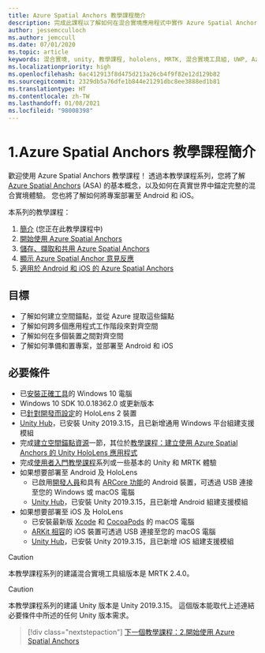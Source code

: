 ```yaml
---
title: Azure Spatial Anchors 教學課程簡介
description: 完成此課程以了解如何在混合實境應用程式中實作 Azure Spatial Anchors。
author: jessemcculloch
ms.author: jemccull
ms.date: 07/01/2020
ms.topic: article
keywords: 混合實境, unity, 教學課程, hololens, MRTK, 混合實境工具組, UWP, Azure 空間錨點, ios, android, Windows 10, ARCore, macOS, Android 建置支援, ARKit
ms.localizationpriority: high
ms.openlocfilehash: 6ac412913f8d475d213a26cb4f9f82e12d129b82
ms.sourcegitcommit: 2329db5a76dfe1b844e21291dbc8ee3888ed1b81
ms.translationtype: HT
ms.contentlocale: zh-TW
ms.lasthandoff: 01/08/2021
ms.locfileid: "98008398"
---
```

# <a name="1-introduction-to-the-azure-spatial-anchors-tutorials"></a>1.Azure Spatial Anchors 教學課程簡介

歡迎使用 Azure Spatial Anchors 教學課程！ 透過本教學課程系列，您將了解 <a href="https://azure.microsoft.com/services/spatial-anchors" target="_blank">Azure Spatial Anchors</a> (ASA) 的基本概念，以及如何在真實世界中錨定完整的混合實境體驗。 您也將了解如何將專案部署至 Android 和 iOS。

本系列的教學課程：

1. [簡介](mr-learning-asa-01.md) (您正在此教學課程中)
2. [開始使用 Azure Spatial Anchors](mr-learning-asa-02.md)
3. [儲存、擷取和共用 Azure Spatial Anchors](mr-learning-asa-03.md)
4. [顯示 Azure Spatial Anchor 意見反應](mr-learning-asa-04.md)
5. [適用於 Android 和 iOS 的 Azure Spatial Anchors](mr-learning-asa-05.md)

## <a name="objectives"></a>目標

* 了解如何建立空間錨點，並從 Azure 提取這些錨點
* 了解如何跨多個應用程式工作階段來對齊空間
* 了解如何在多個裝置之間對齊空間
* 了解如何準備和置專案，並部署至 Android 和 iOS

## <a name="prerequisites"></a>必要條件

* 已[安裝正確工具](../../install-the-tools.md)的 Windows 10 電腦
* Windows 10 SDK 10.0.18362.0 或更新版本
* 已[針對開發而設定](../../platform-capabilities-and-apis/using-visual-studio.md#enabling-developer-mode)的 HoloLens 2 裝置
* <a href="https://docs.unity3d.com/Manual/GettingStartedInstallingHub.html" target="_blank">Unity Hub</a>，已安裝 Unity 2019.3.15，且已新增通用 Windows 平台組建支援模組
* 完成[建立空間錨點資源](https://docs.microsoft.com/azure/spatial-anchors/quickstarts/get-started-unity-hololens#create-a-spatial-anchors-resource)一節，其位於[教學課程：建立使用 Azure Spatial Anchors 的 Unity HoloLens 應用程式](https://docs.microsoft.com/azure/spatial-anchors/quickstarts/get-started-unity-hololens)
* 完成[使用者入門教學課程](mr-learning-base-01.md)系列或一些基本的 Unity 和 MRTK 體驗
* 如果想要部署至 Android 及 HoloLens
  * 已啟用<a href="https://developer.android.com/studio/debug/dev-options" target="_blank">開發人員</a>和具有 <a href="https://developers.google.com/ar/discover/supported-devices" target="_blank">ARCore 功能</a>的 Android 裝置，可透過 USB 連接至您的 Windows 或 macOS 電腦
  * <a href="https://docs.unity3d.com/Manual/GettingStartedInstallingHub.html" target="_blank">Unity Hub</a>，已安裝 Unity 2019.3.15，且已新增 Android 組建支援模組
* 如果想要部署至 iOS 及 HoloLens
  * 已安裝最新版 <a href="https://geo.itunes.apple.com/us/app/xcode/id497799835?mt=12" target="_blank">Xcode</a> 和 <a href="https://cocoapods.org" target="_blank">CocoaPods</a> 的 macOS 電腦
  * <a href="https://developer.apple.com/documentation/arkit/verifying_device_support_and_user_permission" target="_blank">ARKit 相容</a>的 iOS 裝置可透過 USB 連接至您的 macOS 電腦
  * <a href="https://docs.unity3d.com/Manual/GettingStartedInstallingHub.html" target="_blank">Unity Hub</a>，已安裝 Unity 2019.3.15，且已新增 iOS 組建支援模組

> [!CAUTION]
> 本教學課程系列的建議混合實境工具組版本是 MRTK 2.4.0。

> [!CAUTION]
> 本教學課程系列的建議 Unity 版本是 Unity 2019.3.15。 這個版本能取代上述連結必要條件中所述的任何 Unity 版本需求。

> [!div class="nextstepaction"]
> [下一個教學課程：2.開始使用 Azure Spatial Anchors](mr-learning-asa-02.md)
